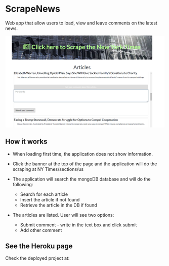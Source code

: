 # ScrapeNews
Web app that allow users to load, view and leave comments on the latest news.

![Front Page](public/images/scrape_frontPage.jpg)

## How it works

- When loading first time, the application does not show information. 
- Click the banner at the top of the page and the application will do the scraping at NY Times/sections/us
- The application will search the mongoDB database and will do the following:
   - Search for each article
   - Insert the article if not found
   - Retrieve the article in the DB if found

- The articles are listed. User will see two options:
   - Submit comment - write in the text box and click submit
   - Add other comment 

## See the Heroku page

Check the deployed project at:

